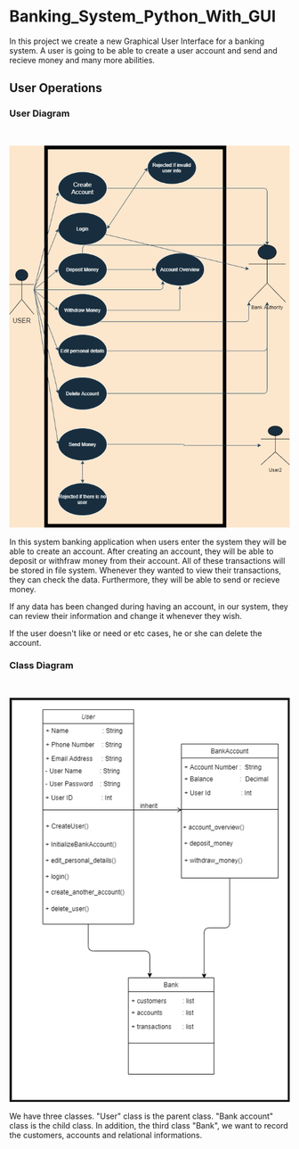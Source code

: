 # Banking_System_Python_With_GUI

In this project we create a new Graphical User Interface for a banking system. A user is going to be able to create a user account and send and recieve money and many more abilities.

## User Operations

### User Diagram ###
<br>

![Alt text](assests/User_Diagram.png?raw=true "User Digram")

In this system banking application when users enter the system they will be able to create an account. After creating an account, they will be able to deposit or withfraw money from their account. All of these transactions will be stored in file system. Whenever they wanted to view their transactions, they can check the data. Furthermore, they will be able to send or recieve money. 

If any data has been changed during having an account, in our system, they can review their information and change it whenever they wish.

If the user doesn't like or need or etc cases, he or she can delete the account. 


### Class Diagram ###
<br>

![Alt text](assests/Class_Diagram.png?raw=true "Class Digram")

We have three classes.
"User" class is the parent class. "Bank account" class is the child class. In addition, the third class "Bank", we want to record the customers, accounts and relational informations. 
